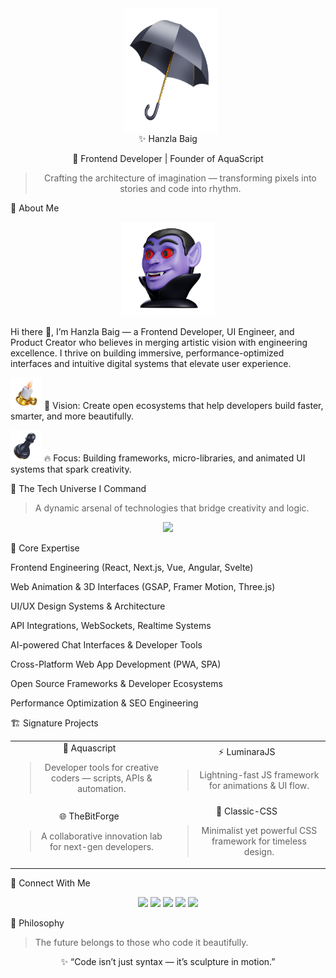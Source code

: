 <center> <div align="center"> &nbsp;  <img src="3dicons-umbrella-dynamic-premium.png" height="200" width="150" align="center"> </div></center>


<div align="center">✨ Hanzla Baig

💎 Frontend Developer | Founder of AquaScript

> Crafting the architecture of imagination — transforming pixels into stories and code into rhythm.





    

</div>


🚀 About Me 


<div align="center"> 
<img src="3dicons-vamp-dynamic-color.png" height="150" width="150">
</div>


Hi there 👋, I’m Hanzla Baig — a Frontend Developer, UI Engineer, and Product Creator who believes in merging artistic vision with engineering excellence.
I thrive on building immersive, performance-optimized interfaces and intuitive digital systems that elevate user experience.

<img src="3dicons-candle-dynamic-color (1).png" style="height: 50px; width: 50px;"> 💭 Vision: Create open ecosystems that help developers build faster, smarter, and more beautifully. 

<img src="3dicons-chess-dynamic-premium.png" style="height: 50px; width: 50px;">  🔥 Focus: Building frameworks, micro-libraries, and animated UI systems that spark creativity.




🧠 The Tech Universe I Command

> A dynamic arsenal of technologies that bridge creativity and logic.



<p align="center">
<img src="https://skillicons.dev/icons?i=html,css,js,ts,bootstrap,tailwind,react,next,vue,nuxt,angular,svelte,astro,redux,nodejs,express,graphql,python,django,flask,mongodb,mysql,firebase,git,github,linux,vscode,figma,ps,ai,postman,docker,kubernetes,aws,vercel,netlify,threejs,webpack,babel,npm,yarn,deno,emotion,sass,styledcomponents,androidstudio,java,cpp,cs,php,laravel,solidity,flutter,swift,go,rust,c,unity,prisma,blender,ai,opencv,pytorch,tensorflow" />
</p>💼 Core Expertise

Frontend Engineering (React, Next.js, Vue, Angular, Svelte)

Web Animation & 3D Interfaces (GSAP, Framer Motion, Three.js)

UI/UX Design Systems & Architecture

API Integrations, WebSockets, Realtime Systems

AI-powered Chat Interfaces & Developer Tools

Cross-Platform Web App Development (PWA, SPA)

Open Source Frameworks & Developer Ecosystems

Performance Optimization & SEO Engineering





🏗️ Signature Projects

<table align="center">
<tr>
<td width="50%" align="center">🚀 Aquascript

> Developer tools for creative coders — scripts, APIs & automation.





</td>
<td width="50%" align="center">⚡ LuminaraJS

> Lightning-fast JS framework for animations & UI flow.





</td>
</tr>
<tr>
<td width="50%" align="center">🌐 TheBitForge

> A collaborative innovation lab for next-gen developers.





</td>
<td width="50%" align="center">🎨 Classic-CSS

> Minimalist yet powerful CSS framework for timeless design.





</td>
</tr>
</table>






💬 Connect With Me

<p align="center">
<a href="mailto:hanzlabaig917@gmail.com"><img src="https://img.shields.io/badge/Email-hanzlabaig917@gmail.com-red?style=for-the-badge&logo=gmail" /></a>
<a href="https://wa.me/923168021109"><img src="https://img.shields.io/badge/WhatsApp-Chat%20Now-brightgreen?style=for-the-badge&logo=whatsapp" /></a>
<a href="https://dev.to/hanzla-baig"><img src="https://img.shields.io/badge/dev.to-Follow-black?style=for-the-badge&logo=dev.to" /></a>
<a href="https://linkedin.com/in/hanzla-baig"><img src="https://img.shields.io/badge/LinkedIn-HanzlaBaig-blue?style=for-the-badge&logo=linkedin" /></a>
<a href="https://aquascript.xyz"><img src="https://img.shields.io/badge/Website-AquaScript-blue?style=for-the-badge&logo=firefox" /></a>
</p>


🌠 Philosophy

> The future belongs to those who code it beautifully.



<div align="center">

</div>


<div align="center">✨ “Code isn’t just syntax — it’s sculpture in motion.”

</div>
